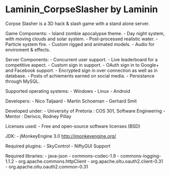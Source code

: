 Laminin_CorpseSlasher by Laminin
=========================

Corpse Slasher is a 3D hack &amp; slash game with a stand alone server.

Game Components:
    - Island zombie apocalypse theme.
    - Day night system, with moving clouds and solar system.
    - Post-processed realistic water.
    - Particle system fire.
    - Custom rigged and animated models.
    - Audio for enviroment &amp; effects.
    
Server Components:
    - Concurrent user support.
    - Live leaderboard for a competitive aspect.
    - Custom sign in support.
    - OAuth sign in to Google+ and Facebook support.
    - Encrypted sign in over connection as well as in database.
    - Posts of achiements earned on social media.
    - Persistance through MySQL.
    
Supported operating systems:
    - Windows
    - Linux
    - Android

Developers:
    - Nico Taljaard
    - Martin Schoeman
    - Gerhard Smit

Developed under:
    - University of Pretoria : COS 301, Software Engineering
    - Mentor : Derivco, Rodney Pillay

Licenses used:
    - Free and open-source software licenses (BSD)

JDK:
    - jMonkeyEngine 3.0
       http://jmonkeyengine.org/
       
Required plugins:
    - SkyControl
    - NiftyGUI Support
    
Required libraries:
    - java-json
    - commons-codec-1.9
    - commons-logging-1.1.2
    - org.apache.commons.httpClient
    - org.apache.oltu.oauth2.client-0.31
    - org.apache.oltu.oauth2.common-0.31